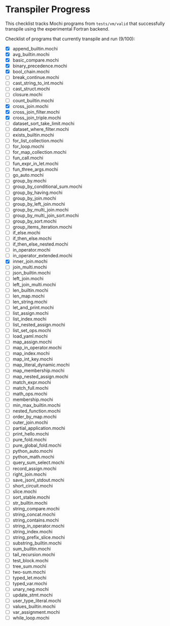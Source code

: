 # Transpiler Progress

This checklist tracks Mochi programs from `tests/vm/valid` that successfully transpile using the experimental Fortran backend.

Checklist of programs that currently transpile and run (9/100):

* [x] append_builtin.mochi
* [x] avg_builtin.mochi
* [x] basic_compare.mochi
* [x] binary_precedence.mochi
* [x] bool_chain.mochi
* [ ] break_continue.mochi
* [ ] cast_string_to_int.mochi
* [ ] cast_struct.mochi
* [ ] closure.mochi
* [ ] count_builtin.mochi
* [x] cross_join.mochi
* [x] cross_join_filter.mochi
* [x] cross_join_triple.mochi
* [ ] dataset_sort_take_limit.mochi
* [ ] dataset_where_filter.mochi
* [ ] exists_builtin.mochi
* [ ] for_list_collection.mochi
* [ ] for_loop.mochi
* [ ] for_map_collection.mochi
* [ ] fun_call.mochi
* [ ] fun_expr_in_let.mochi
* [ ] fun_three_args.mochi
* [ ] go_auto.mochi
* [ ] group_by.mochi
* [ ] group_by_conditional_sum.mochi
* [ ] group_by_having.mochi
* [ ] group_by_join.mochi
* [ ] group_by_left_join.mochi
* [ ] group_by_multi_join.mochi
* [ ] group_by_multi_join_sort.mochi
* [ ] group_by_sort.mochi
* [ ] group_items_iteration.mochi
* [ ] if_else.mochi
* [ ] if_then_else.mochi
* [ ] if_then_else_nested.mochi
* [ ] in_operator.mochi
* [ ] in_operator_extended.mochi
* [x] inner_join.mochi
* [ ] join_multi.mochi
* [ ] json_builtin.mochi
* [ ] left_join.mochi
* [ ] left_join_multi.mochi
* [ ] len_builtin.mochi
* [ ] len_map.mochi
* [ ] len_string.mochi
* [ ] let_and_print.mochi
* [ ] list_assign.mochi
* [ ] list_index.mochi
* [ ] list_nested_assign.mochi
* [ ] list_set_ops.mochi
* [ ] load_yaml.mochi
* [ ] map_assign.mochi
* [ ] map_in_operator.mochi
* [ ] map_index.mochi
* [ ] map_int_key.mochi
* [ ] map_literal_dynamic.mochi
* [ ] map_membership.mochi
* [ ] map_nested_assign.mochi
* [ ] match_expr.mochi
* [ ] match_full.mochi
* [ ] math_ops.mochi
* [ ] membership.mochi
* [ ] min_max_builtin.mochi
* [ ] nested_function.mochi
* [ ] order_by_map.mochi
* [ ] outer_join.mochi
* [ ] partial_application.mochi
* [ ] print_hello.mochi
* [ ] pure_fold.mochi
* [ ] pure_global_fold.mochi
* [ ] python_auto.mochi
* [ ] python_math.mochi
* [ ] query_sum_select.mochi
* [ ] record_assign.mochi
* [ ] right_join.mochi
* [ ] save_jsonl_stdout.mochi
* [ ] short_circuit.mochi
* [ ] slice.mochi
* [ ] sort_stable.mochi
* [ ] str_builtin.mochi
* [ ] string_compare.mochi
* [ ] string_concat.mochi
* [ ] string_contains.mochi
* [ ] string_in_operator.mochi
* [ ] string_index.mochi
* [ ] string_prefix_slice.mochi
* [ ] substring_builtin.mochi
* [ ] sum_builtin.mochi
* [ ] tail_recursion.mochi
* [ ] test_block.mochi
* [ ] tree_sum.mochi
* [ ] two-sum.mochi
* [ ] typed_let.mochi
* [ ] typed_var.mochi
* [ ] unary_neg.mochi
* [ ] update_stmt.mochi
* [ ] user_type_literal.mochi
* [ ] values_builtin.mochi
* [ ] var_assignment.mochi
* [ ] while_loop.mochi
